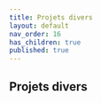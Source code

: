 ```yaml
---
title: Projets divers
layout: default
nav_order: 16
has_children: true
published: true
---
```

## Projets divers

